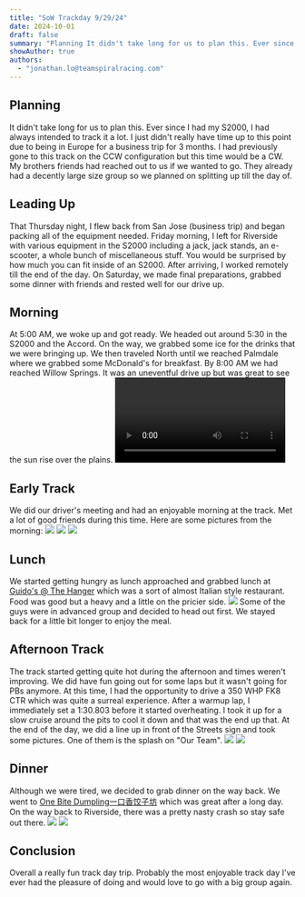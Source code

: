 ```yaml
---
title: "SoW Trackday 9/29/24"
date: 2024-10-01
draft: false
summary: "Planning It didn't take long for us to plan this. Ever since I had my S2000, I had always intende..."
showAuthor: true
authors:
  - "jonathan.lo@teamspiralracing.com"
---
```


## Planning
It didn't take long for us to plan this. Ever since I had my S2000, I had always intended to track it a lot. I just didn't really have time up to this point due to being in Europe for a business trip for 3 months. I had previously gone to this track on the CCW configuration but this time would be a CW. My brothers friends had reached out to us if we wanted to go. They already had a decently large size group so we planned on splitting up till the day of.

## Leading Up
That Thursday night, I flew back from San Jose (business trip) and began packing all of the equipment needed. Friday morning, I left for Riverside with various equipment in the S2000 including a jack, jack stands, an e-scooter, a whole bunch of miscellaneous stuff. You would be surprised by how much you can fit inside of an S2000. After arriving, I worked remotely till the end of the day.
On Saturday, we made final preparations, grabbed some dinner with friends and rested well for our drive up.

## Morning
At 5:00 AM, we woke up and got ready. We headed out around 5:30 in the S2000 and the Accord. On the way, we grabbed some ice for the drinks that we were bringing up. We then traveled North until we reached Palmdale where we grabbed some McDonald's for breakfast. By 8:00 AM we had reached Willow Springs. It was an uneventful drive up but was great to see the sun rise over the plains.
<video controls>
  <source src="https://pub-74cb85bf31ce44d08e83ee38e052fc7a.r2.dev/uploads/6879cfffdb975a80a5284c3f/1753311129634-Snapchat-1114087048.mp4" type="video/mp4">
</video>

## Early Track
We did our driver's meeting and had an enjoyable morning at the track. Met a lot of good friends during this time. Here are some pictures from the morning:
![](https://pub-74cb85bf31ce44d08e83ee38e052fc7a.r2.dev/uploads/6879cfffdb975a80a5284c3f/1753300008356-Snapchat-125878503.jpg)
![](https://pub-74cb85bf31ce44d08e83ee38e052fc7a.r2.dev/uploads/6879cfffdb975a80a5284c3f/1753300021916-20240929_094033.jpg)
![](https://pub-74cb85bf31ce44d08e83ee38e052fc7a.r2.dev/uploads/6879cfffdb975a80a5284c3f/1753300037971-20240929_093337.jpg)

## Lunch
We started getting hungry as lunch approached and grabbed lunch at [Guido's @ The Hanger](https://maps.app.goo.gl/5q8Gd1UXtybFkE577) which was a sort of almost Italian style restaurant. Food was good but a heavy and a little on the pricier side.
![](https://pub-74cb85bf31ce44d08e83ee38e052fc7a.r2.dev/uploads/6879cfffdb975a80a5284c3f/1753204822018-story-placeholder-3.jpg)
Some of the guys were in advanced group and decided to head out first. We stayed back for a little bit longer to enjoy the meal.

## Afternoon Track
The track started getting quite hot during the afternoon and times weren't improving. We did have fun going out for some laps but it wasn't going for PBs anymore. At this time, I had the opportunity to drive a 350 WHP FK8 CTR which was quite a surreal experience. After a warmup lap, I immediately set a 1:30.803 before it started overheating. I took it up for a slow cruise around the pits to cool it down and that was the end up that. At the end of the day, we did a line up in front of the Streets sign and took some pictures. One of them is the splash on "Our Team".
![](https://pub-74cb85bf31ce44d08e83ee38e052fc7a.r2.dev/uploads/6879cfffdb975a80a5284c3f/1753301280822-IMG_20250723_130458_354.jpg)
![](https://pub-74cb85bf31ce44d08e83ee38e052fc7a.r2.dev/uploads/6879cfffdb975a80a5284c3f/1753301276515-IMG_20250723_130403_476.jpg)

## Dinner
Although we were tired, we decided to grab dinner on the way back.  We went to [One Bite Dumpling一口香饺子坊](https://maps.app.goo.gl/NiPqnNidZcfm2C5u7) which was great after a long day. On the way back to Riverside, there was a pretty nasty crash so stay safe out there.
![](https://pub-74cb85bf31ce44d08e83ee38e052fc7a.r2.dev/uploads/6879cfffdb975a80a5284c3f/1753312393203-image22613[1].jpg)
![](https://pub-74cb85bf31ce44d08e83ee38e052fc7a.r2.dev/uploads/6879cfffdb975a80a5284c3f/1753301697915-Screenshot_20250723_131319_Instagram.jpg)

## Conclusion
Overall a really fun track day trip. Probably the most enjoyable track day I've ever had the pleasure of doing and would love to go with a big group again.



